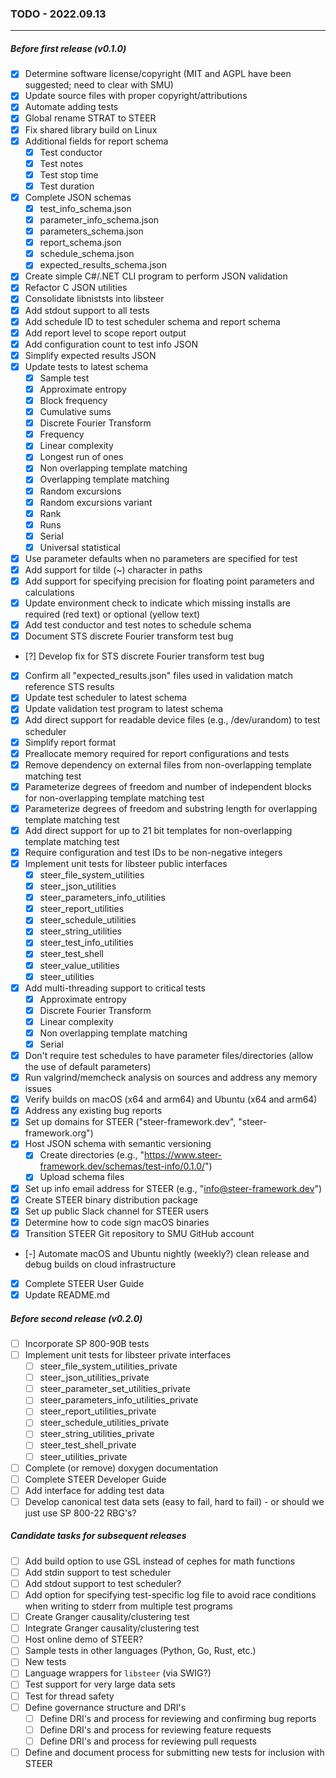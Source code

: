 ### TODO - 2022.09.13

---

##### Before first release (v0.1.0)
- [x] Determine software license/copyright (MIT and AGPL have been suggested; need to clear with SMU)
- [x] Update source files with proper copyright/attributions
- [x] Automate adding tests
- [x] Global rename STRAT to STEER
- [x] Fix shared library build on Linux
- [x] Additional fields for report schema
  - [x] Test conductor
  - [x] Test notes
  - [x] Test stop time
  - [x] Test duration
- [x] Complete JSON schemas
  - [x] test_info_schema.json
  - [x] parameter_info_schema.json
  - [x] parameters_schema.json
  - [x] report_schema.json
  - [x] schedule_schema.json
  - [x] expected_results_schema.json
- [x] Create simple C#/.NET CLI program to perform JSON validation
- [x] Refactor C JSON utilities
- [x] Consolidate libniststs into libsteer
- [x] Add stdout support to all tests
- [x] Add schedule ID to test scheduler schema and report schema
- [x] Add report level to scope report output
- [x] Add configuration count to test info JSON
- [x] Simplify expected results JSON
- [x] Update tests to latest schema
  - [x] Sample test
  - [x] Approximate entropy
  - [x] Block frequency
  - [x] Cumulative sums
  - [x] Discrete Fourier Transform
  - [x] Frequency
  - [x] Linear complexity
  - [x] Longest run of ones
  - [x] Non overlapping template matching
  - [x] Overlapping template matching
  - [x] Random excursions
  - [x] Random excursions variant
  - [x] Rank
  - [x] Runs
  - [x] Serial
  - [x] Universal statistical
- [x] Use parameter defaults when no parameters are specified for test
- [x] Add support for tilde (~) character in paths
- [x] Add support for specifying precision for floating point parameters and calculations
- [x] Update environment check to indicate which missing installs are required (red text) or optional (yellow text)
- [x] Add test conductor and test notes to schedule schema
- [x] Document STS discrete Fourier transform test bug
- [?] Develop fix for STS discrete Fourier transform test bug
- [x] Confirm all "expected_results.json" files used in validation match reference STS results
- [x] Update test scheduler to latest schema
- [x] Update validation test program to latest schema
- [x] Add direct support for readable device files (e.g., /dev/urandom) to test scheduler
- [x] Simplify report format
- [x] Preallocate memory required for report configurations and tests
- [x] Remove dependency on external files from non-overlapping template matching test
- [x] Parameterize degrees of freedom and number of independent blocks for non-overlapping template matching test
- [x] Parameterize degrees of freedom and substring length for overlapping template matching test
- [x] Add direct support for up to 21 bit templates for non-overlapping template matching test
- [x] Require configuration and test IDs to be non-negative integers
- [x] Implement unit tests for libsteer public interfaces
  - [x] steer_file_system_utilities
  - [x] steer_json_utilities
  - [x] steer_parameters_info_utilities
  - [x] steer_report_utilities
  - [x] steer_schedule_utilities
  - [x] steer_string_utilities
  - [x] steer_test_info_utilities
  - [x] steer_test_shell
  - [x] steer_value_utilities
  - [x] steer_utilities
- [x] Add multi-threading support to critical tests
  - [x] Approximate entropy
  - [x] Discrete Fourier Transform
  - [x] Linear complexity
  - [x] Non overlapping template matching
  - [x] Serial
- [x] Don't require test schedules to have parameter files/directories (allow the use of default parameters)
- [x] Run valgrind/memcheck analysis on sources and address any memory issues
- [x] Verify builds on macOS (x64 and arm64) and Ubuntu (x64 and arm64)
- [x] Address any existing bug reports
- [x] Set up domains for STEER ("steer-framework.dev", "steer-framework.org")
- [x] Host JSON schema with semantic versioning
  - [x] Create directories (e.g., "https://www.steer-framework.dev/schemas/test-info/0.1.0/") 
  - [x] Upload schema files
- [x] Set up info email address for STEER (e.g., "info@steer-framework.dev")
- [x] Create STEER binary distribution package
- [x] Set up public Slack channel for STEER users
- [x] Determine how to code sign macOS binaries
- [X] Transition STEER Git repository to SMU GitHub account
- [-] Automate macOS and Ubuntu nightly (weekly?) clean release and debug builds on cloud infrastructure
- [x] Complete STEER User Guide
- [x] Update README.md

##### Before second release (v0.2.0)
- [ ] Incorporate SP 800-90B tests
- [ ] Implement unit tests for libsteer private interfaces
  - [ ] steer_file_system_utilities_private
  - [ ] steer_json_utilities_private
  - [ ] steer_parameter_set_utilities_private
  - [ ] steer_parameters_info_utilities_private
  - [ ] steer_report_utilities_private
  - [ ] steer_schedule_utilities_private
  - [ ] steer_string_utilities_private
  - [ ] steer_test_shell_private
  - [ ] steer_utilities_private
- [ ] Complete (or remove) doxygen documentation
- [ ] Complete STEER Developer Guide
- [ ] Add interface for adding test data
- [ ] Develop canonical test data sets (easy to fail, hard to fail) - or should we just use SP 800-22 RBG's?

##### Candidate tasks for subsequent releases
- [ ] Add build option to use GSL instead of cephes for math functions
- [ ] Add stdin support to test scheduler
- [ ] Add stdout support to test scheduler?
- [ ] Add option for specifying test-specific log file to avoid race conditions when writing to stderr from multiple test programs
- [ ] Create Granger causality/clustering test
- [ ] Integrate Granger causality/clustering test
- [ ] Host online demo of STEER?
- [ ] Sample tests in other languages (Python, Go, Rust, etc.)
- [ ] New tests
- [ ] Language wrappers for `libsteer` (via SWIG?)
- [ ] Test support for very large data sets
- [ ] Test for thread safety
- [ ] Define governance structure and DRI's
  - [ ] Define DRI's and process for reviewing and confirming bug reports
  - [ ] Define DRI's and process for reviewing feature requests
  - [ ] Define DRI's and process for reviewing pull requests
- [ ] Define and document process for submitting new tests for inclusion with STEER
